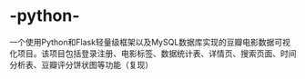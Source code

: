 # -python-
一个使用Python和Flask轻量级框架以及MySQL数据库实现的豆瓣电影数据可视化项目。该项目包括登录注册、电影标签、数据统计表、详情页、搜索页面、时间分析表、豆瓣评分饼状图等功能（复现）
